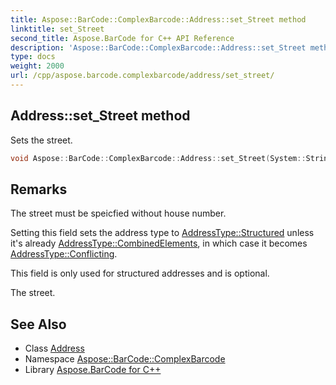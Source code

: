 ```yaml
---
title: Aspose::BarCode::ComplexBarcode::Address::set_Street method
linktitle: set_Street
second_title: Aspose.BarCode for C++ API Reference
description: 'Aspose::BarCode::ComplexBarcode::Address::set_Street method. Sets the street in C++.'
type: docs
weight: 2000
url: /cpp/aspose.barcode.complexbarcode/address/set_street/
---
```

## Address::set_Street method


Sets the street.

```cpp
void Aspose::BarCode::ComplexBarcode::Address::set_Street(System::String value)
```

## Remarks


The street must be speicfied without house number. 

Setting this field sets the address type to [AddressType::Structured](../../addresstype/) unless it's already [AddressType::CombinedElements](../../addresstype/), in which case it becomes [AddressType::Conflicting](../../addresstype/). 

This field is only used for structured addresses and is optional. 

The street.
## See Also

* Class [Address](../)
* Namespace [Aspose::BarCode::ComplexBarcode](../../)
* Library [Aspose.BarCode for C++](../../../)
